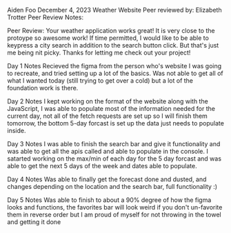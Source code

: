 Aiden Foo
December 4, 2023
Weather Website
Peer reviewed by: Elizabeth Trotter
Peer Review Notes:

Peer Review: Your weather application works great! It is very close to the protoype so awesome work! If time permitted, I would like to be able to keypress a city search in addition to the search button click. But that's just me being nit picky. Thanks for letting me check out your project!

Day 1 Notes
Recieved the figma from the person who's website I was going to recreate, and tried setting up a lot of the basics. Was not able to get all of what I wanted today (still trying to get over a cold) but a lot of the foundation work is there.

Day 2 Notes
I kept working on the format of the website along with the JavaScript, I was able to populate most of the information needed for the current day, not all of the fetch requests are set up so I will finish them tomorrow, the bottom 5-day forcast is set up the data just needs to populate inside.

Day 3 Notes
I was able to finish the search bar and give it functionality and was able to get all the apis called and able to populate in the console. I satarted working on the max/min of each day for the 5 day forcast and was able to get the next 5 days of the week and dates able to populate.

Day 4 Notes
Was able to finally get the forecast done and dusted, and changes depending on the location and the search bar, full functionality :)

Day 5 Notes
Was able to finish to about a 90% degree of how the figma looks and functions, the favorites bar will look weird if you don't un-favorite them in reverse order but I am proud of myself for not throwing in the towel and getting it done

